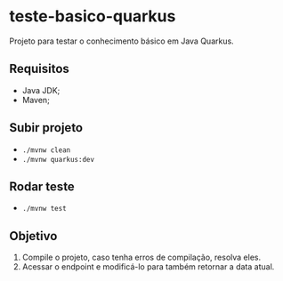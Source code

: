 # teste-basico-quarkus
Projeto para testar o conhecimento básico em Java Quarkus.

## Requisitos
- Java JDK;
- Maven;

## Subir projeto
- `./mvnw clean`
- `./mvnw quarkus:dev`

## Rodar teste
- `./mvnw test`

## Objetivo
1. Compile o projeto, caso tenha erros de compilação, resolva eles.
2. Acessar o endpoint </hello> e modificá-lo para também retornar a data atual.